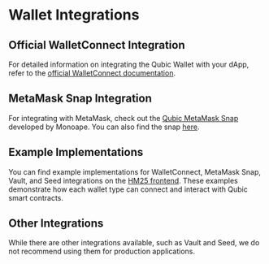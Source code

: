# Wallet Integrations

## Official WalletConnect Integration

For detailed information on integrating the Qubic Wallet with your dApp, refer to the [official WalletConnect documentation](https://github.com/qubic/wallet-app/blob/main/walletconnect.md).

## MetaMask Snap Integration

For integrating with MetaMask, check out the [Qubic MetaMask Snap](https://github.com/qubic/qubic-mm-snap) developed by Monoape. You can also find the snap [here](https://snaps.metamask.io/snap/npm/qubic-lib/qubic-mm-snap/).

## Example Implementations

You can find example implementations for WalletConnect, MetaMask Snap, Vault, and Seed integrations on the [HM25 frontend](https://github.com/qubic/hm25-frontend). These examples demonstrate how each wallet type can connect and interact with Qubic smart contracts.

## Other Integrations

While there are other integrations available, such as Vault and Seed, we do not recommend using them for production applications. 